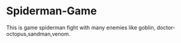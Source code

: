 # Spiderman-Game
This is game spiderman fight with many enemies like goblin, doctor-octopus,sandman,venom.

